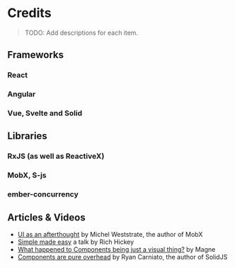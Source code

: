 # Credits

>TODO: Add descriptions for each item.

## Frameworks

### React


### Angular


### Vue, Svelte and Solid


## Libraries

### RxJS (as well as ReactiveX)


### MobX, S-js

### ember-concurrency

## Articles & Videos

* [UI as an afterthought](https://michel.codes/blogs/ui-as-an-afterthought) by Michel Weststrate, the author of MobX
* [Simple made easy](https://www.youtube.com/watch?v=SxdOUGdseq4) a talk by Rich Hickey
* [What happened to Components being just a visual thing?](https://dev.to/redbar0n/what-happened-to-components-being-just-a-visual-thing-22hc) by Magne
* [Components are pure overhead](https://dev.to/this-is-learning/components-are-pure-overhead-hpm/) by Ryan Carniato, the author of SolidJS